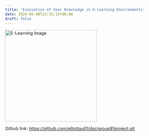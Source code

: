 ```yaml
---
title: 'Evaluation of User Knowledge in E-learning Environments'
date: 2024-05-08T23:15:13+08:00
draft: false
---
```


<img src="/img/elearn.jpg" alt="E-Learning Image" width="300" height="300" />

Github link: https://github.com/elliottau01/dscigroup91project.git
